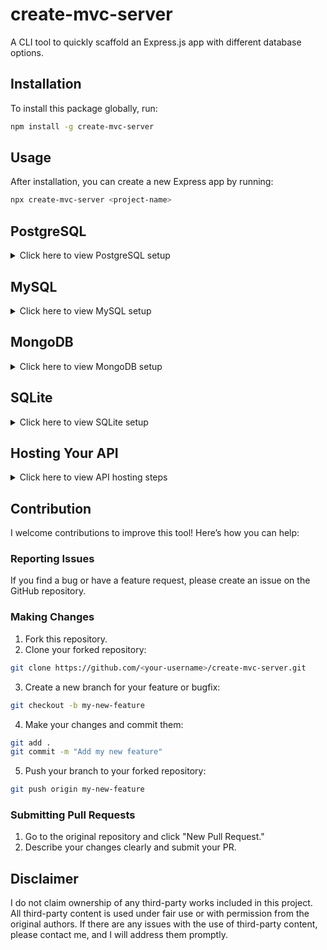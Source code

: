 # create-mvc-server

A CLI tool to quickly scaffold an Express.js app with different database options.

## Installation

To install this package globally, run:

```bash
npm install -g create-mvc-server
```

## Usage

After installation, you can create a new Express app by running:

```bash
npx create-mvc-server <project-name>
```

## PostgreSQL

<details>
  <summary>Click here to view PostgreSQL setup</summary>

## Configure ENV files for development and testing:

- `.env.test`

```bash
PGDATABASE=your_test_db_name
```

- `.env.development`

```bash
PGDATABASE=your_db_name
```

## Write Your First Test

Create the first endpoint test in app.test.js:

```javascript
const request = require("supertest");
const app = require("../app");

describe("GET /endpoint", () => {
  it("should respond with 200 status", async () => {
    const response = await request(app).get("/endpoint");
    expect(response.statusCode).toBe(200);
  });
});
```

Run the test:

```bash
npm test
```

## Creating Routes, Controllers, and Models

- Routes: Define your endpoints in the routes folder, for example:

```javascript
const express = require("express");
const router = express.Router();
const { getExample } = require("../controllers/example-controller.js");

router.get("/example", getExample);

module.exports = router;
```

- Controllers: Write the logic needed for the endpoint in the controllers folder, for example:

```javascript
const { selectExample } = require("../models/example-model.js");

exports.getExample = (req, res, next) => {
  selectExample()
    .then((example) => {
      res.status(200).send({ example });
    })
    .catch((err) => {
      next(err);
    });
};
```

- Models: Now, add the logic needed for the controller to work in the models folder, for example:

```javascript
const db = require("../../db/connection.js");

exports.selectExample = () => {
  return db.query("SELECT * FROM example_table").then(({ rows }) => {
    return rows;
  });
};
```

## Setting up your database

1. Ensure PostgreSQL is installed and setup on your system.
2. Create a new database:

```bash
createdb <database-name>
```

</details>

## MySQL

<details>
  <summary>Click here to view MySQL setup</summary>

## Configure ENV files for development and testing:

- `.env.development`

```bash
DB_HOST=localhost
DB_USER=your_db_user
DB_PASSWORD=your_db_password
DB_NAME=your_db_name
```

## Setting up your database

1. Ensure MySQL is installed and setup on your system.
2. Create a new database:

```bash
mysql -u your_db_user -p
CREATE DATABASE your_db_name;
```

## Running the server

After configuring your .env file and setting up the database, you can start the server:

```bash
npm start
```

## Creating Routes, Controllers, and Models

- Route: Define your endpoints in the routes folder, for example:

```JavaScript
const express = require("express");
const router = express.Router();
const { getUsers, createUser } = require("../controllers/userController");

router.get("/users", getUsers);
router.post("/users", createUser);

module.exports = router;
```

- Controllers: Write the logic needed for the endpoint in the controllers folder, for example:

```JavaScript
const db = require("../config/db");

exports.getUsers = (req, res) => {
  db.query("SELECT * FROM users", (err, results) => {
    if (err) {
      res.status(500).json({ message: "Error fetching users" });
    } else {
      res.status(200).json(results);
    }
  });
};

exports.createUser = (req, res) => {
  const { name, email } = req.body;
  db.query(
    "INSERT INTO users (name, email) VALUES (?, ?)",
    [name, email],
    (err, results) => {
      if (err) {
        res.status(500).json({ message: "Error creating user" });
      } else {
        res.status(201).json({ id: results.insertId, name, email });
      }
    }
  );
};
```

- Models: Now, add the logic needed for the controller to work in the models folder, for example:

```JavaScript
const db = require("../config/db");

db.query(
  `CREATE TABLE IF NOT EXISTS users (
    id INT AUTO_INCREMENT PRIMARY KEY,
    name VARCHAR(255) NOT NULL,
    email VARCHAR(255) NOT NULL UNIQUE
  )`,
  (err) => {
    if (err) {
      console.error("Error creating users table:", err.message);
    } else {
      console.log("Users table ready");
    }
  }
);
```

</details>

## MongoDB

<details>
  <summary>Click here to view MongoDB setup</summary>

## Configure ENV files for development and testing

- `.env.development`

```bash
MONGO_URI=your_mongodb_uri
```

## Setting up your database

1. Ensure MongoDB is installed and setup on your system.
2. Create a new database and get the connection URI.

## Running the server

After configuring your .env file and setting up the database, you can start the server:

```bash
npm start
```

## Creating Routes, Controllers, and Models

- Route: Define your endpoints in the routes folder, for example:

```JavaScript
const express = require("express");
const router = express.Router();
const { getUsers, createUser } = require("../controllers/userController");

router.get("/users", getUsers);
router.post("/users", createUser);

module.exports = router;
```

- Controllers: Write the logic needed for the endpoint in the controllers folder, for example:

```JavaScript
const User = require("../models/userModel");

exports.getUsers = async (req, res) => {
  try {
    const users = await User.find();
    res.status(200).json(users);
  } catch (error) {
    res.status(500).json({ message: error.message });
  }
};

exports.createUser = async (req, res) => {
  const { name, email } = req.body;

  if (!name || !email) {
    return res.status(400).json({ message: "Name and email are required" });
  }

  try {
    const user = await User.create({ name, email });
    res.status(201).json(user);
  } catch (error) {
    res.status(500).json({ message: error.message });
  }
};
```

- Models: Now, add the logic needed for the controller to work in the models folder, for example:

```JavaScript
const mongoose = require("mongoose");

const userSchema = new mongoose.Schema(
  {
    name: {
      type: String,
      required: true,
    },
    email: {
      type: String,
      required: true,
      unique: true,
    },
  },
  { timestamps: true }
);

module.exports = mongoose.model("User", userSchema);
```

</details>

## SQLite

<details>
  <summary>Click here to view SQLite setup</summary>

## Configure ENV files for development and testing:

- .env.development

```bash
DATABASE_URL=sqlite:./database.db
```

## Setting up your database

1. Ensure SQLite is installed and setup on your system.
2. Create a new database file if it doesn't exist.

## Running the server

After configuring your .env file and setting up the database, you can start the server:

```bash
npm start
```

## Creating Routes, Controllers, and Models

- Route: Define your endpoints in the routes folder, for example:

```JavaScript
const express = require("express");
const router = express.Router();
const { getUsers, createUser } = require("../controllers/userController");

router.get("/users", getUsers);
router.post("/users", createUser);

module.exports = router;
```

- Controllers: Write the logic needed for the endpoint in the controllers folder, for example:

```JavaScript
const db = require("../config/db");

exports.getUsers = (req, res) => {
  db.all("SELECT * FROM users", [], (err, rows) => {
    if (err) {
      res.status(500).json({ message: "Error fetching users" });
      return;
    }
    res.status(200).json(rows);
  });
};

exports.createUser = (req, res) => {
  const { name, email } = req.body;
  db.run(
    "INSERT INTO users (name, email) VALUES (?, ?)",
    [name, email],
    function (err) {
      if (err) {
        res.status(500).json({ message: "Error creating user" });
        return;
      }
      res.status(201).json({ id: this.lastID, name, email });
    }
  );
};
```

- Models: Now, add the logic needed for the controller to work in the models folder, for example:

```JavaScript
const db = require("../config/db");

// Create table if not exists
db.serialize(() => {
  db.run(`CREATE TABLE IF NOT EXISTS users (
    id INTEGER PRIMARY KEY AUTOINCREMENT,
    name TEXT NOT NULL,
    email TEXT NOT NULL UNIQUE
  )`);
});
```

</details>

## Hosting Your API

<details>
  <summary>Click here to view API hosting steps</summary>

## Creating a Supabase Account

1. Create a Supabase account (either by email or connecting to GitHub), after signing in create a new project from your dashboard, if prompted to create a new organisation, give it a name of your liking but make sure you choose a personal organisation and select the free pricing option (unless you want to upgrade).
2. Give your project a name and create a password (using alphanumeric characters only, e.g. a-z, 0-9) for your database, save this somewhere safe for the next steps as it can't be retrieved again, but it can be reset.
3. Select any region you like, though, the closer to you the better.
4. Create your project. If you need to change any settings you can navigate to your project settings in the project dashboard.
5. Return home using the navigation menu and wait a moment for your project to finish initialising.
6. Click connect and `copy the URI connection string` - "postgres://...", or `keep that tab open as you complete the next step`.

## Setting Up Production ENV File

Carrying on from before, with the database password and URI both handy:

1. In the connection URI string, replace [YOUR-PASSWORD] with your alphanumeric database password you created earlier, removing the square brackets also.
2. Add this URI to env.production to the DATABASE_URL variable

```bash
DATABASE_URL=postgresql://postgres:[YOUR-PASSWORD]@<host>:<port>/postgres
```

## Hosting your API on Render

- Sign up to Render, once signed in create a new Web Service using the `New +` button at the top right.
- Either allow Render to access your GitHub repositories or paste in the URL for it, making sure it's set as public.
- Give the app a name, leaving most of the settings as default.
- Change the default build command to `yarn` and the default start command to `yarn start`.
- Scroll to near the bottom, where you can find the `Environment Variables` section:

1. Create a `Key` called `DATABASE_URL` using the URI for `Value` from your `.env.production` file
2. Create another `Key` called `NODE_ENV`, set the `value` to `production`

- Create the service and then wait a few moments while it completes, you can view the `Logs` for it by going to the `Events` on the dashboard

## Check your API

When it's deployed, you can view it via the generated link, upon navigating there you will be greeted with an error, make sure you are pointing to an existing endpoint, such as `/api` and confirm your data is being fetched correctly.

- Downloading a JSON formatter can be useful for viewing the data, you can use the [JSON Formatter from the Chrome store](https://chrome.google.com/webstore/detail/json-formatter/bcjindcccaagfpapjjmafapmmgkkhgoa?hl=en)

</details>

## Contribution

I welcome contributions to improve this tool! Here’s how you can help:

### Reporting Issues

If you find a bug or have a feature request, please create an issue on the GitHub repository.

### Making Changes

1. Fork this repository.
2. Clone your forked repository:

```bash
git clone https://github.com/<your-username>/create-mvc-server.git
```

3. Create a new branch for your feature or bugfix:

```bash
git checkout -b my-new-feature
```

4. Make your changes and commit them:

```bash
git add .
git commit -m "Add my new feature"
```

5. Push your branch to your forked repository:

```bash
git push origin my-new-feature
```

### Submitting Pull Requests

1. Go to the original repository and click "New Pull Request."
2. Describe your changes clearly and submit your PR.

## Disclaimer

I do not claim ownership of any third-party works included in this project. All third-party content is used under fair use or with permission from the original authors. If there are any issues with the use of third-party content, please contact me, and I will address them promptly.
